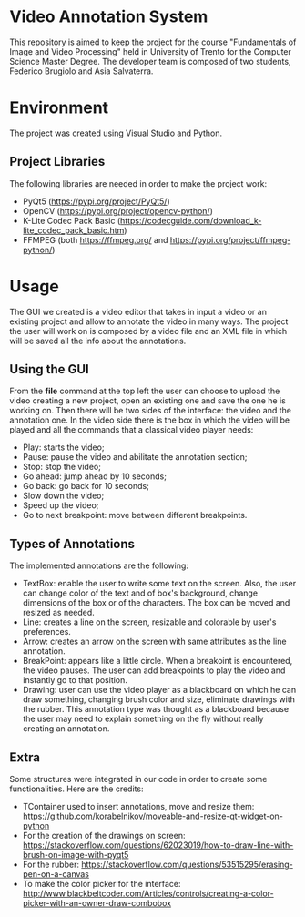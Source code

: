 # Video Annotation System

This repository is aimed to keep the project for the course "Fundamentals of Image and Video Processing" held in University of Trento for the Computer Science Master Degree. 
The developer team is composed of two students, Federico Brugiolo and Asia Salvaterra.

# Environment

The project was created using Visual Studio and Python.

## Project Libraries
The following libraries are needed in order to make the project work:

- PyQt5 (https://pypi.org/project/PyQt5/)
- OpenCV (https://pypi.org/project/opencv-python/)
- K-Lite Codec Pack Basic (https://codecguide.com/download_k-lite_codec_pack_basic.htm)
- FFMPEG (both https://ffmpeg.org/ and https://pypi.org/project/ffmpeg-python/)

# Usage

The GUI we created is a video editor that takes in input a video or an existing project and allow to annotate the video in many ways.
The project the user will work on is composed by a video file and an XML file in which will be saved all the info about the annotations.

## Using the GUI

From the **file** command at the top left the user can choose to upload the video creating a new project, open an existing one and save the one he is working on.
Then there will be two sides of the interface: the video and the annotation one.
In the video side there is the box in which the video will be played and all the commands that a classical video player needs:
- Play: starts the video;
- Pause: pause the video and abilitate the annotation section;
- Stop: stop the video;
- Go ahead: jump ahead by 10 seconds;
- Go back: go back for 10 seconds;
- Slow down the video;
- Speed up the video;
- Go to next breakpoint: move between different breakpoints.


## Types of Annotations
The implemented annotations are the following: 
- TextBox: enable the user to write some text on the screen. Also, the user can change color of the text and of box's background, change dimensions of the box or of the characters. The box can be moved and resized as needed.
- Line: creates a line on the screen, resizable and colorable by user's preferences.
- Arrow: creates an arrow on the screen with same attributes as the line annotation. 
- BreakPoint: appears like a little circle. When a breakoint is encountered, the video pauses. The user can add breakpoints to play the video and instantly go to that position.
- Drawing: user can use the video player as a blackboard on which he can draw something, changing brush color and size, eliminate drawings with the rubber. This annotation type was thought as a blackboard because the user may need to explain something on the fly without really creating an annotation.

## Extra
Some structures were integrated in our code in order to create some functionalities. Here are the credits:
- TContainer used to insert annotations, move and resize them: https://github.com/korabelnikov/moveable-and-resize-qt-widget-on-python
- For the creation of the drawings on screen: https://stackoverflow.com/questions/62023019/how-to-draw-line-with-brush-on-image-with-pyqt5
- For the rubber: https://stackoverflow.com/questions/53515295/erasing-pen-on-a-canvas
- To make the color picker for the interface: http://www.blackbeltcoder.com/Articles/controls/creating-a-color-picker-with-an-owner-draw-combobox
